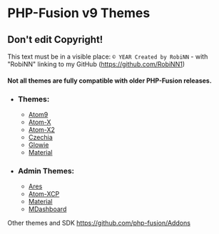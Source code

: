# PHP-Fusion v9 Themes

## Don't edit Copyright!
This text must be in a visible place: `© YEAR Created by RobiNN` - with "RobiNN" linking to my GitHub (https://github.com/RobiNN1)


#### Not all themes are fully compatible with older PHP-Fusion releases.


- ### Themes:
    - [Atom9](themes/Atom9)
    - [Atom-X](themes/Atom-X)
    - [Atom-X2](themes/Atom-X2)
    - [Czechia](themes/Czechia)
    - [Glowie](themes/Glowie)
    - [Material](themes/Material)

- ### Admin Themes:
    - [Ares](admin_themes/Ares)
    - [Atom-XCP](admin_themes/Atom-XCP)
    - [Material](admin_themes/Material)
    - [MDashboard](admin_themes/MDashboard)

Other themes and SDK https://github.com/php-fusion/Addons
